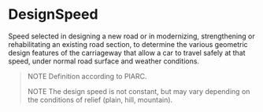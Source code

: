 DesignSpeed
===========

Speed selected in designing a new road or in modernizing, strengthening or rehabilitating an existing road section, to determine the various geometric design features of the carriageway that allow a car to travel safely at that speed, under normal road surface and weather conditions. 

>NOTE  Definition according to PIARC. 
>
>NOTE  The design speed is not constant, but may vary depending on the conditions of relief (plain, hill, mountain).
